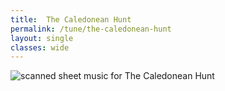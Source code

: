 ```yaml
---
title:  The Caledonean Hunt
permalink: /tune/the-caledonean-hunt
layout: single
classes: wide
---
```


<img src="/tune/scan/the-caledonean-hunt.jpg" alt="scanned sheet music for The Caledonean Hunt">

